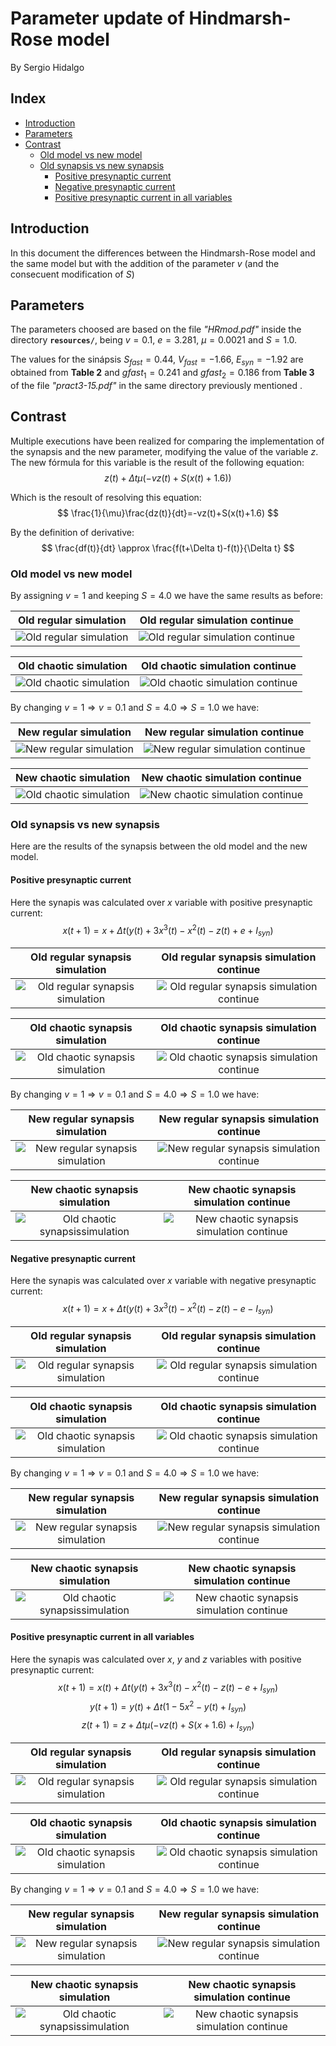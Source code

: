 # Parameter update of Hindmarsh-Rose model

By Sergio Hidalgo

## Index
  - [Introduction](#introduction)
  - [Parameters](#parameters)
  - [Contrast](#contrast)
    - [Old model vs new model](#old-model-vs-new-model)
    - [Old synapsis vs new synapsis](#old-synapsis-vs-new-synapsis)
      - [Positive presynaptic current](#positive-presynaptic-current)
      - [Negative presynaptic current](#negative-presynaptic-current)
      - [Positive presynaptic current in all variables](#positive-presynaptic-current-in-all-variables)
 
## Introduction
In this document the differences between the Hindmarsh-Rose model and the same model but with the addition of the parameter $v$ (and the consecuent modification of $S$)

## Parameters
The parameters choosed are based on the file *"HRmod.pdf"* inside the directory **`resources/`**, being $v=0.1$, $e=3.281$, $\mu=0.0021$ and $S=1.0$.

The values for the sinápsis $S_{fast}=0.44$, $V_{fast}=-1.66$, $E_{syn}=-1.92$ are obtained from **Table 2** and $gfast_{1}=0.241$ and $gfast_{2}=0.186$ from **Table 3** of the file *"pract3-15.pdf"* in the same directory previously mentioned .


## Contrast
Multiple executions have been realized for comparing the implementation of the synapsis and the new parameter, modifying the value of the variable $z$. The new fórmula for this variable is the result of the following equation:
$$
z(t)+ \Delta t\mu(-vz(t)+S(x(t)+1.6))
$$

Which is the resoult of resolving this equation:
$$
\frac{1}{\mu}\frac{dz(t)}{dt}=-vz(t)+S(x(t)+1.6)
$$

By the definition of derivative:
$$
\frac{df(t)}{dt} \approx \frac{f(t+\Delta t)-f(t)}{\Delta t} 
$$


### Old model vs new model

By assigning $v=1$ and keeping $S=4.0$ we have the same results as before:

Old regular simulation            |  Old regular simulation continue   
:-------------------------:|:-------------------------:
![Old regular simulation](images/parameter_update_hr/old_hr/HR_regular_c.png "Old regular simulation") |  ![Old regular simulation continue](images/parameter_update_hr/old_hr/HR_regular_continue_c.png "Old regular simulation continue ")




Old chaotic simulation         |  Old chaotic simulation continue
:-------------------------:|:-------------------------:
![Old chaotic simulation](images/parameter_update_hr/old_hr/HR_chaotic_c.png "Old chaotic simulation") |![Old chaotic simulation continue](images/parameter_update_hr/old_hr/HR_chaotic_continue_c.png "Old chaotic simulation continue")


By changing $v=1 \Rightarrow v=0.1$ and $S=4.0 \Rightarrow S=1.0$ we have:



New regular simulation            |  New regular simulation continue   
:-------------------------:|:-------------------------:
![New regular simulation](images/parameter_update_hr/new_hr/HR_regular_c.png "New regular simulation") |  ![New regular simulation continue](images/parameter_update_hr/new_hr/HR_regular_continue_c.png "Old regular simulation continue ")




New chaotic simulation         |  New chaotic simulation continue
:-------------------------:|:-------------------------:
![Old chaotic simulation](images/parameter_update_hr/new_hr/HR_chaotic_c.png "New chaotic simulation") | ![New chaotic simulation continue](images/parameter_update_hr/new_hr/HR_chaotic_continue_c.png "New chaotic simulation continue")



### Old synapsis vs new synapsis

Here are the results of the synapsis between the old model and the new model.

#### Positive presynaptic current

Here the synapis was calculated over $x$ variable with positive presynaptic current: 
$$
x(t+1)=x+\Delta t(y(t)+3x^{3}(t)-x^{2}(t)-z(t)+e+I_{syn})
$$

Old regular synapsis simulation            |  Old regular synapsis simulation continue   
:-------------------------:|:-------------------------:
![Old regular synapsis simulation](images/parameter_update_hr/old_syn/HR_syn_regular_c.png "Old  regular synapsis simulation") | ![Old regular synapsis simulation continue](images/parameter_update_hr/old_syn/HR_syn_regular_continue_c.png "Old regular synapsis simulation continue ")




Old chaotic synapsis simulation         |  Old chaotic synapsis simulation continue
:-------------------------:|:-------------------------:
![Old chaotic synapsis simulation](images/parameter_update_hr/old_syn/HR_syn_chaotic_c.png "Old chaotic synapsis simulation") | ![Old chaotic synapsis simulation continue](images/parameter_update_hr/old_syn/HR_syn_chaotic_continue_c.png "Old chaotic synapsis simulation continue")


By changing $v=1 \Rightarrow v=0.1$ and $S=4.0 \Rightarrow S=1.0$ we have:



New regular synapsis simulation            |  New regular synapsis simulation continue   
:-------------------------:|:-------------------------:
![New regular synapsis simulation](images/parameter_update_hr/new_syn/HR_syn_regular_c.png "New regular synapsis simulation") |  ![New regular synapsis simulation continue](images/parameter_update_hr/new_syn/HR_syn_regular_continue_c.png "Old regular synapsis simulation continue ")




New chaotic synapsis simulation         |  New chaotic synapsis simulation continue
:-------------------------:|:-------------------------:
![Old chaotic synapsissimulation](images/parameter_update_hr/new_syn/HR_syn_chaotic_c.png "New chaotic synapsis simulation") | ![New chaotic synapsis simulation continue](images/parameter_update_hr/new_syn/HR_syn_chaotic_continue_c.png "New chaotic synapsis simulation continue")



#### Negative presynaptic current

Here the synapis was calculated over $x$ variable with negative presynaptic current: 
$$
x(t+1)=x+\Delta t(y(t)+3x^{3}(t)-x^{2}(t)-z(t)-e-I_{syn})
$$


Old regular synapsis simulation            |  Old regular synapsis simulation continue   
:-------------------------:|:-------------------------:
![Old regular synapsis simulation](images/parameter_update_hr/old_syn_negative_presyn/HR_syn_regular_c.png "Old  regular synapsis simulation") | ![Old regular synapsis simulation continue](images/parameter_update_hr/old_syn_negative_presyn/HR_syn_regular_continue_c.png "Old regular synapsis simulation continue ")




Old chaotic synapsis simulation         |  Old chaotic synapsis simulation continue
:-------------------------:|:-------------------------:
![Old chaotic synapsis simulation](images/parameter_update_hr/old_syn_negative_presyn/HR_syn_chaotic_c.png "Old chaotic synapsis simulation") | ![Old chaotic synapsis simulation continue](images/parameter_update_hr/old_syn_negative_presyn/HR_syn_chaotic_continue_c.png "Old chaotic synapsis simulation continue")


By changing $v=1 \Rightarrow v=0.1$ and $S=4.0 \Rightarrow S=1.0$ we have:



New regular synapsis simulation            |  New regular synapsis simulation continue   
:-------------------------:|:-------------------------:
![New regular synapsis simulation](images/parameter_update_hr/new_syn_negative_presyn/HR_syn_regular_c.png "New regular synapsis simulation") |  ![New regular synapsis simulation continue](images/parameter_update_hr/new_syn_negative_presyn/HR_syn_regular_continue_c.png "Old regular synapsis simulation continue ")




New chaotic synapsis simulation         |  New chaotic synapsis simulation continue
:-------------------------:|:-------------------------:
![Old chaotic synapsissimulation](images/parameter_update_hr/new_syn_negative_presyn/HR_syn_chaotic_c.png "New chaotic synapsis simulation") | ![New chaotic synapsis simulation continue](images/parameter_update_hr/new_syn_negative_presyn/HR_syn_chaotic_continue_c.png "New chaotic synapsis simulation continue")


#### Positive presynaptic current in all variables

Here the synapis was calculated over $x$, $y$ and $z$ variables with positive presynaptic current: 
$$
x(t+1)=x(t)+\Delta t(y(t)+3x^{3}(t)-x^{2}(t)-z(t)-e+I_{syn})
$$
$$
y(t+1)=y(t)+\Delta t(1 - 5 x^{2} - y(t) + I_{syn})
$$
$$
z(t+1)=z+\Delta t\mu(-vz(t)+S(x + 1.6) + I_{syn})
$$


Old regular synapsis simulation            |  Old regular synapsis simulation continue   
:-------------------------:|:-------------------------:
![Old regular synapsis simulation](images/parameter_update_hr/old_syn_all_presyn/HR_syn_regular_c.png "Old  regular synapsis simulation") | ![Old regular synapsis simulation continue](images/parameter_update_hr/old_syn_all_presyn/HR_syn_regular_continue_c.png "Old regular synapsis simulation continue ")




Old chaotic synapsis simulation         |  Old chaotic synapsis simulation continue
:-------------------------:|:-------------------------:
![Old chaotic synapsis simulation](images/parameter_update_hr/old_syn_all_presyn/HR_syn_chaotic_c.png "Old chaotic synapsis simulation") | ![Old chaotic synapsis simulation continue](images/parameter_update_hr/old_syn_all_presyn/HR_syn_chaotic_continue_c.png "Old chaotic synapsis simulation continue")


By changing $v=1 \Rightarrow v=0.1$ and $S=4.0 \Rightarrow S=1.0$ we have:



New regular synapsis simulation            |  New regular synapsis simulation continue   
:-------------------------:|:-------------------------:
![New regular synapsis simulation](images/parameter_update_hr/new_syn_all_presyn/HR_syn_regular_c.png "New regular synapsis simulation") |  ![New regular synapsis simulation continue](images/parameter_update_hr/new_syn_all_presyn/HR_syn_regular_continue_c.png "Old regular synapsis simulation continue ")




New chaotic synapsis simulation         |  New chaotic synapsis simulation continue
:-------------------------:|:-------------------------:
![Old chaotic synapsissimulation](images/parameter_update_hr/new_syn_all_presyn/HR_syn_chaotic_c.png "New chaotic synapsis simulation") | ![New chaotic synapsis simulation continue](images/parameter_update_hr/new_syn_all_presyn/HR_syn_chaotic_continue_c.png "New chaotic synapsis simulation continue")
